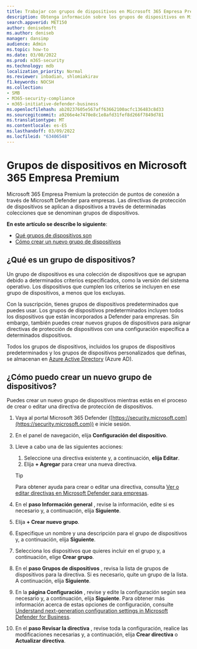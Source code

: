 ```yaml
---
title: Trabajar con grupos de dispositivos en Microsoft 365 Empresa Premium
description: Obtenga información sobre los grupos de dispositivos en Microsoft 365 Empresa Premium
search.appverid: MET150
author: denisebmsft
ms.author: deniseb
manager: dansimp
audience: Admin
ms.topic: how-to
ms.date: 03/08/2022
ms.prod: m365-security
ms.technology: mdb
localization_priority: Normal
ms.reviewer: inbadian, shlomiakirav
f1.keywords: NOCSH
ms.collection:
- SMB
- M365-security-compliance
- m365-initiative-defender-business
ms.openlocfilehash: ab20237605e567aff63662100acfc136483c8d33
ms.sourcegitcommit: a9266e4e7470e8c1e8afd31fef8d266f7849d781
ms.translationtype: MT
ms.contentlocale: es-ES
ms.lasthandoff: 03/09/2022
ms.locfileid: "63406548"
---
```

# <a name="device-groups-in-microsoft-365-business-premium"></a>Grupos de dispositivos en Microsoft 365 Empresa Premium

Microsoft 365 Empresa Premium la protección de puntos de conexión a través de Microsoft Defender para empresas. Las directivas de protección de dispositivos se aplican a dispositivos a través de determinadas colecciones que se denominan grupos de dispositivos. 

**En este artículo se describe lo siguiente**:  

- [Qué grupos de dispositivos son](#whats-a-device-group)
- [Cómo crear un nuevo grupo de dispositivos](#how-do-i-create-a-new-device-group)

## <a name="whats-a-device-group"></a>¿Qué es un grupo de dispositivos?

Un grupo de dispositivos es una colección de dispositivos que se agrupan debido a determinados criterios especificados, como la versión del sistema operativo. Los dispositivos que cumplen los criterios se incluyen en ese grupo de dispositivos, a menos que los excluyas. 

Con la suscripción, tienes grupos de dispositivos predeterminados que puedes usar. Los grupos de dispositivos predeterminados incluyen todos los dispositivos que están incorporados a Defender para empresas. Sin embargo, también puedes crear nuevos grupos de dispositivos para asignar directivas de protección de dispositivos con una configuración específica a determinados dispositivos. 

Todos los grupos de dispositivos, incluidos los grupos de dispositivos predeterminados y los grupos de dispositivos personalizados que definas, se almacenan en [Azure Active Directory](/azure/active-directory/fundamentals/active-directory-whatis) (Azure AD).

## <a name="how-do-i-create-a-new-device-group"></a>¿Cómo puedo crear un nuevo grupo de dispositivos?

Puedes crear un nuevo grupo de dispositivos mientras estás en el proceso de crear o editar una directiva de protección de dispositivos. 

1. Vaya al portal Microsoft 365 Defender ([https://security.microsoft.com](https://security.microsoft.com)) e inicie sesión.

2. En el panel de navegación, elija **Configuración del dispositivo**. 

3. Lleve a cabo una de las siguientes acciones:

    1. Seleccione una directiva existente y, a continuación, **elija Editar**.
    2. Elija **+ Agregar** para crear una nueva directiva.

    > [!TIP]
    > Para obtener ayuda para crear o editar una directiva, consulta [Ver o editar directivas en Microsoft Defender para empresas](m365bp-view-edit-create-mdb-policies.md).

4. En el **paso Información general** , revise la información, edite si es necesario y, a continuación, elija **Siguiente**.

5. Elija **+ Crear nuevo grupo**. 

6. Especifique un nombre y una descripción para el grupo de dispositivos y, a continuación, elija **Siguiente**.

7. Selecciona los dispositivos que quieres incluir en el grupo y, a continuación, elige **Crear grupo**.

8. En el **paso Grupos de dispositivos** , revisa la lista de grupos de dispositivos para la directiva. Si es necesario, quite un grupo de la lista. A continuación, elija **Siguiente**.

9. En la **página Configuración** , revise y edite la configuración según sea necesario y, a continuación, elija **Siguiente**. Para obtener más información acerca de estas opciones de configuración, consulte [Understand next-generation configuration settings in Microsoft Defender for Business](../security/defender-business/mdb-next-gen-configuration-settings.md).

10. En el **paso Revisar la directiva** , revise toda la configuración, realice las modificaciones necesarias y, a continuación, elija **Crear directiva** o **Actualizar directiva**.


